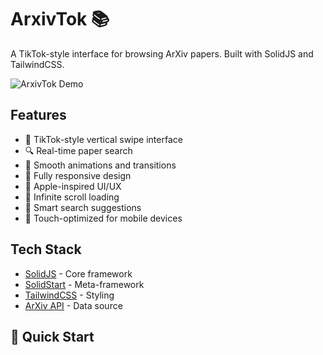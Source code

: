 # ArxivTok 📚

A TikTok-style interface for browsing ArXiv papers. Built with SolidJS and TailwindCSS.

![ArxivTok Demo](./public/demo.gif)

## Features

- 📱 TikTok-style vertical swipe interface
- 🔍 Real-time paper search
- 💫 Smooth animations and transitions
- 📱 Fully responsive design
- 🎨 Apple-inspired UI/UX
- 🔄 Infinite scroll loading
- 🔎 Smart search suggestions
- 📱 Touch-optimized for mobile devices

## Tech Stack

- [SolidJS](https://www.solidjs.com/) - Core framework
- [SolidStart](https://start.solidjs.com/) - Meta-framework
- [TailwindCSS](https://tailwindcss.com/) - Styling
- [ArXiv API](https://arxiv.org/help/api/) - Data source

## 🚀 Quick Start